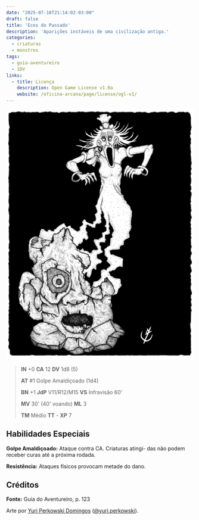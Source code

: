 ```yaml
---
date: "2025-07-18T21:14:02-03:00"
draft: false
title: 'Ecos do Passado'
description: 'Aparições instáveis de uma civilização antiga.'
categories:
  - criaturas
  - monstros
tags:
  - guia-aventureiro
  - 1DV
links:
  - title: Licença
    description: Open Game License v1.0a
    website: /oficina-arcana/page/license/ogl-v1/
---
```


![Ecos do Passado](ecos-do-passado.png)

> **IN** +0 **CA** 12 **DV** 1d8 (5)
>
> **AT** #1 Golpe Amaldiçoado (1d4)
>
> **BN** +1 **JdP** V11/R12/M15 **VS** Infravisão 60'
>
> **MV** 30' (40' voando) **ML** 3
>
> **TM** Médio **TT** - **XP** 7

## Habilidades Especiais

**Golpe Amaldiçoado:** Ataque contra CA. Criaturas atingi-
das não podem receber curas até a próxima rodada.

**Resistência:** Ataques físicos provocam metade do dano.

## Créditos

**Fonte:** Guia do Aventureiro, p. 123

Arte por [Yuri Perkowski Domingos](https://www.artstation.com/perkowski) ([@yuri.perkowski](https://www.instagram.com/yuri.perkowski/)).
